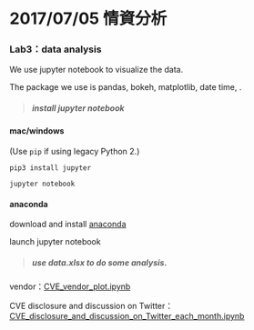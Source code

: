 # 2017/07/05 情資分析

### Lab3：data analysis

We use jupyter notebook to visualize the data.

The package we use is pandas, bokeh, matplotlib, date time, .



> ##### install jupyter notebook

#### mac/windows

(Use `pip` if using legacy Python 2.)

```
pip3 install jupyter
```

```
jupyter notebook  
```

#### anaconda

download and install  [anaconda](https://www.continuum.io/downloads)

launch jupyter notebook



> ##### use data.xlsx to do some analysis.

vendor：[CVE_vendor_plot.ipynb](https://github.com/YuPing0612/social-media-analysis/blob/master/notebooks/CVE_vendor_plot.ipynb)

CVE disclosure and discussion on Twitter：[CVE_disclosure_and_discussion_on_Twitter_each_month.ipynb](https://github.com/YuPing0612/social-media-analysis/blob/master/notebooks/CVE_disclosure_and_discussion_on_Twitter_each_month.ipynb)

